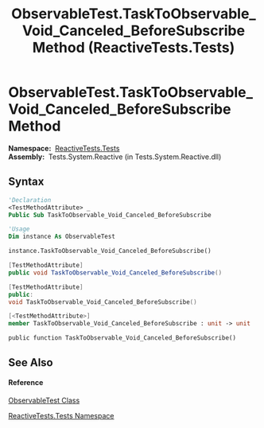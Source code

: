 ﻿---
title: ObservableTest.TaskToObservable_Void_Canceled_BeforeSubscribe Method  (ReactiveTests.Tests)
TOCTitle: TaskToObservable_Void_Canceled_BeforeSubscribe Method
ms:assetid: M:ReactiveTests.Tests.ObservableTest.TaskToObservable_Void_Canceled_BeforeSubscribe
ms:mtpsurl: https://msdn.microsoft.com/en-us/library/reactivetests.tests.observabletest.tasktoobservable_void_canceled_beforesubscribe(v=VS.103)
ms:contentKeyID: 36619360
ms.date: 06/28/2011
mtps_version: v=VS.103
f1_keywords:
- ReactiveTests.Tests.ObservableTest.TaskToObservable_Void_Canceled_BeforeSubscribe
dev_langs:
- CSharp
- JScript
- VB
- FSharp
- c++
---

# ObservableTest.TaskToObservable\_Void\_Canceled\_BeforeSubscribe Method

**Namespace:**  [ReactiveTests.Tests](hh289046\(v=vs.103\).md)  
**Assembly:**  Tests.System.Reactive (in Tests.System.Reactive.dll)

## Syntax

``` vb
'Declaration
<TestMethodAttribute> _
Public Sub TaskToObservable_Void_Canceled_BeforeSubscribe
```

``` vb
'Usage
Dim instance As ObservableTest

instance.TaskToObservable_Void_Canceled_BeforeSubscribe()
```

``` csharp
[TestMethodAttribute]
public void TaskToObservable_Void_Canceled_BeforeSubscribe()
```

``` c++
[TestMethodAttribute]
public:
void TaskToObservable_Void_Canceled_BeforeSubscribe()
```

``` fsharp
[<TestMethodAttribute>]
member TaskToObservable_Void_Canceled_BeforeSubscribe : unit -> unit 
```

``` jscript
public function TaskToObservable_Void_Canceled_BeforeSubscribe()
```

## See Also

#### Reference

[ObservableTest Class](hh288687\(v=vs.103\).md)

[ReactiveTests.Tests Namespace](hh289046\(v=vs.103\).md)

